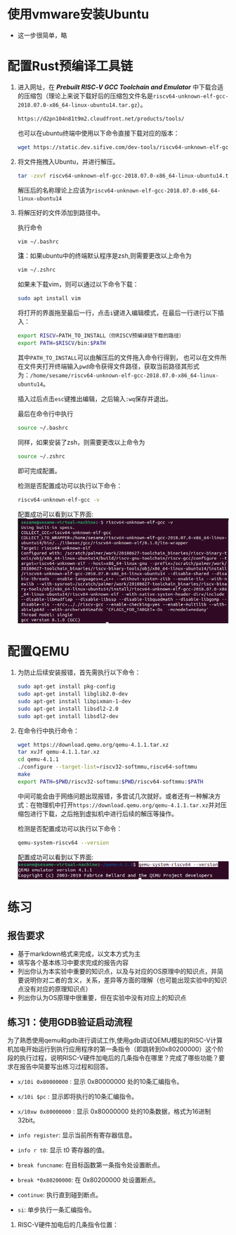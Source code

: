 # 使用vmware安装Ubuntu
- 这一步很简单，略



# 配置Rust预编译工具链
1. 进入网址，在 ***Prebuilt RISC‑V GCC Toolchain and Emulator*** 中下载合适的压缩包（理论上来说下载好后的压缩包文件名是`riscv64-unknown-elf-gcc-2018.07.0-x86_64-linux-ubuntu14.tar.gz`）。
    ```sh
    https://d2pn104n81t9m2.cloudfront.net/products/tools/
    ```
    也可以在ubuntu终端中使用以下命令直接下载对应的版本：
    ```sh
    wget https://static.dev.sifive.com/dev-tools/riscv64-unknown-elf-gcc-2018.07.0-x86_64-linux-ubuntu14.tar.gz
    ```
2. 将文件拖拽入Ubuntu，并进行解压。
    ```sh
    tar -zxvf riscv64-unknown-elf-gcc-2018.07.0-x86_64-linux-ubuntu14.tar.gz
    ```
    解压后的名称理论上应该为`riscv64-unknown-elf-gcc-2018.07.0-x86_64-linux-ubuntu14`
3. 将解压好的文件添加到路径中。


    执行命令
    ```sh
    vim ~/.bashrc
    ```
    **注**：如果ubuntu中的终端默认程序是zsh,则需要更改以上命令为
    ```sh
    vim ~/.zshrc
    ```
    如果未下载vim，则可以通过以下命令下载：
    ```sh
    sudo apt install vim
    ```
    将打开的界面拖至最后一行，点击`i`键进入编辑模式，在最后一行进行以下插入：
    ```sh
    export RISCV=PATH_TO_INSTALL（你RISCV预编译链下载的路径）
    export PATH=$RISCV/bin:$PATH
    ```
    其中`PATH_TO_INSTALL`可以由解压后的文件拖入命令行得到，
    也可以在文件所在文件夹打开终端输入`pwd`命令获得文件路径，获取当前路径其形式为：`/home/sesame/riscv64-unknown-elf-gcc-2018.07.0-x86_64-linux-ubuntu14`。
    
    插入过后点击`esc`键推出编辑，之后输入`:wq`保存并退出。

    最后在命令行中执行
    ```sh
    source ~/.bashrc
    ```
    同样，如果安装了zsh，则需要更改以上命令为
    ```sh
    source ~/.zshrc
    ```
    即可完成配置。

    检测是否配置成功可以执行以下命令：
    ```sh
    riscv64-unknown-elf-gcc -v
    ```
    配置成功可以看到以下界面:
    ![Alt text](picture/Lab0Rust%E9%A2%84%E7%BC%96%E8%AF%91%E5%B7%A5%E5%85%B7%E9%93%BE%E9%85%8D%E7%BD%AE%E6%88%90%E5%8A%9F.png)



# 配置QEMU
1. 为防止后续安装报错，首先需执行以下命令：
    ```sh
    sudo apt-get install pkg-config
    sudo apt-get install libglib2.0-dev
    sudo apt-get install libpixman-1-dev
    sudo apt-get install libsdl2-2.0
    sudo apt-get install libsdl2-dev
    ```
2. 在命令行中执行命令：
    ```sh
    wget https://download.qemu.org/qemu-4.1.1.tar.xz
    tar xvJf qemu-4.1.1.tar.xz
    cd qemu-4.1.1
    ./configure --target-list=riscv32-softmmu,riscv64-softmmu
    make
    export PATH=$PWD/riscv32-softmmu:$PWD/riscv64-softmmu:$PATH
    ```
    中间可能会由于网络问题出现报错，多尝试几次就好。或者还有一种解决方式：在物理机中打开`https://download.qemu.org/qemu-4.1.1.tar.xz`并对压缩包进行下载，之后拖到虚拟机中进行后续的解压等操作。

    检测是否配置成功可以执行以下命令：
    ```sh
    qemu-system-riscv64 --version
    ```
    配置成功可以看到以下界面:
    ![Alt text](picture/Lab0QEMU%E9%85%8D%E7%BD%AE%E6%88%90%E5%8A%9F.png)



# 练习

## 报告要求

* 基于markdown格式来完成，以文本方式为主
* 填写各个基本练习中要求完成的报告内容
* 列出你认为本实验中重要的知识点，以及与对应的OS原理中的知识点，并简要说明你对二者的含义，关系，差异等方面的理解（也可能出现实验中的知识点没有对应的原理知识点）
* 列出你认为OS原理中很重要，但在实验中没有对应上的知识点


## 练习1：使用GDB验证启动流程

为了熟悉使用qemu和gdb进行调试工作,使用gdb调试QEMU模拟的RISC-V计算机加电开始运行到执行应用程序的第一条指令（即跳转到0x80200000）这个阶段的执行过程，说明RISC-V硬件加电后的几条指令在哪里？完成了哪些功能？要求在报告中简要写出练习过程和回答。

* ``x/10i 0x80000000`` : 显示 0x80000000 处的10条汇编指令。

* ``x/10i $pc`` : 显示即将执行的10条汇编指令。

* ``x/10xw 0x80000000`` : 显示 0x80000000 处的10条数据，格式为16进制32bit。

* ``info register``: 显示当前所有寄存器信息。

* ``info r t0``: 显示 t0 寄存器的值。

* ``break funcname``: 在目标函数第一条指令处设置断点。

* ``break *0x80200000``: 在 0x80200000 处设置断点。

* ``continue``: 执行直到碰到断点。

* ``si``: 单步执行一条汇编指令。

1. RISC-V硬件加电后的几条指令位置：





